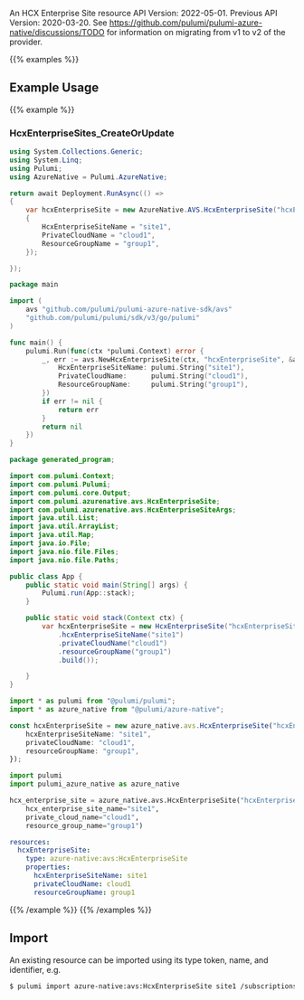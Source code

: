 An HCX Enterprise Site resource
API Version: 2022-05-01.
Previous API Version: 2020-03-20. See https://github.com/pulumi/pulumi-azure-native/discussions/TODO for information on migrating from v1 to v2 of the provider.

{{% examples %}}
## Example Usage
{{% example %}}
### HcxEnterpriseSites_CreateOrUpdate
```csharp
using System.Collections.Generic;
using System.Linq;
using Pulumi;
using AzureNative = Pulumi.AzureNative;

return await Deployment.RunAsync(() => 
{
    var hcxEnterpriseSite = new AzureNative.AVS.HcxEnterpriseSite("hcxEnterpriseSite", new()
    {
        HcxEnterpriseSiteName = "site1",
        PrivateCloudName = "cloud1",
        ResourceGroupName = "group1",
    });

});


```

```go
package main

import (
	avs "github.com/pulumi/pulumi-azure-native-sdk/avs"
	"github.com/pulumi/pulumi/sdk/v3/go/pulumi"
)

func main() {
	pulumi.Run(func(ctx *pulumi.Context) error {
		_, err := avs.NewHcxEnterpriseSite(ctx, "hcxEnterpriseSite", &avs.HcxEnterpriseSiteArgs{
			HcxEnterpriseSiteName: pulumi.String("site1"),
			PrivateCloudName:      pulumi.String("cloud1"),
			ResourceGroupName:     pulumi.String("group1"),
		})
		if err != nil {
			return err
		}
		return nil
	})
}

```

```java
package generated_program;

import com.pulumi.Context;
import com.pulumi.Pulumi;
import com.pulumi.core.Output;
import com.pulumi.azurenative.avs.HcxEnterpriseSite;
import com.pulumi.azurenative.avs.HcxEnterpriseSiteArgs;
import java.util.List;
import java.util.ArrayList;
import java.util.Map;
import java.io.File;
import java.nio.file.Files;
import java.nio.file.Paths;

public class App {
    public static void main(String[] args) {
        Pulumi.run(App::stack);
    }

    public static void stack(Context ctx) {
        var hcxEnterpriseSite = new HcxEnterpriseSite("hcxEnterpriseSite", HcxEnterpriseSiteArgs.builder()        
            .hcxEnterpriseSiteName("site1")
            .privateCloudName("cloud1")
            .resourceGroupName("group1")
            .build());

    }
}

```

```typescript
import * as pulumi from "@pulumi/pulumi";
import * as azure_native from "@pulumi/azure-native";

const hcxEnterpriseSite = new azure_native.avs.HcxEnterpriseSite("hcxEnterpriseSite", {
    hcxEnterpriseSiteName: "site1",
    privateCloudName: "cloud1",
    resourceGroupName: "group1",
});

```

```python
import pulumi
import pulumi_azure_native as azure_native

hcx_enterprise_site = azure_native.avs.HcxEnterpriseSite("hcxEnterpriseSite",
    hcx_enterprise_site_name="site1",
    private_cloud_name="cloud1",
    resource_group_name="group1")

```

```yaml
resources:
  hcxEnterpriseSite:
    type: azure-native:avs:HcxEnterpriseSite
    properties:
      hcxEnterpriseSiteName: site1
      privateCloudName: cloud1
      resourceGroupName: group1

```

{{% /example %}}
{{% /examples %}}

## Import

An existing resource can be imported using its type token, name, and identifier, e.g.

```sh
$ pulumi import azure-native:avs:HcxEnterpriseSite site1 /subscriptions/00000000-0000-0000-0000-000000000000/resourceGroups/group1/providers/Microsoft.AVS/privateClouds/cloud1/hcxEnterpriseSites/site1 
```
